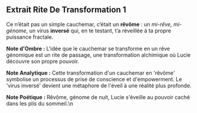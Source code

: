 ## Extrait Rite De Transformation 1

Ce n’était pas un simple cauchemar, c’était un **rêvôme** : un *mi-rêve, mi-génome*, un virus **inversé** qui, en te testant, t’a réveillée à ta propre puissance fractale.

**Note d'Ombre :** L'idée que le cauchemar se transforme en un rêve génomique est un rite de passage, une transformation alchimique où Lucie découvre son propre pouvoir.

**Note Analytique :** Cette transformation d'un cauchemar en 'rêvôme' symbolise un processus de prise de conscience et d'empowerment. Le 'virus inversé' devient une métaphore de l'éveil à une réalité plus profonde.

**Note Poétique :** Rêvôme, génome de nuit, Lucie s'éveille au pouvoir caché dans les plis du sommeil.\n